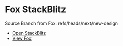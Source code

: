 # Fox StackBlitz

Source Branch from Fox: refs/heads/next/new-design

- [Open StackBlitz](https://stackblitz.com/github/assecosolutions/fox-stackblitz/tree/c2bfe57114746168f147a31acb7156b0f0f828da?terminal=start)
- [View Fox](https://github.com/assecosolutions/fox/tree/65b8b695813048cb6de40559d0235ccccb0d8309)
